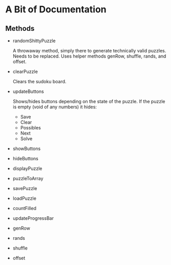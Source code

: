 A Bit of Documentation
======================

Methods
-------

* randomShittyPuzzle

    A throwaway method, simply there to generate technically valid
    puzzles. Needs to be replaced. Uses helper methods genRow, 
    shuffle, rands, and offset.

* clearPuzzle

    Clears the sudoku board.

* updateButtons

    Shows/hides buttons depending on the state of the puzzle. If
    the puzzle is empty (void of any numbers) it hides:
    * Save
    * Clear
    * Possibles
    * Next
    * Solve

* showButtons
* hideButtons
* displayPuzzle
* puzzleToArray
* savePuzzle
* loadPuzzle
* countFilled
* updateProgressBar
* genRow
* rands
* shuffle
* offset

